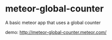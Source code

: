 # meteor-global-counter
A basic meteor app that uses a global counter

demo: http://meteor-global-counter.meteor.com/
